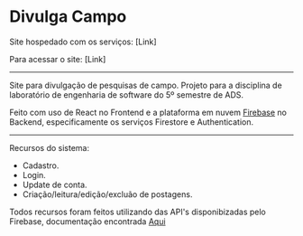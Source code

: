 # Divulga Campo

Site hospedado com os serviços: [Link]

Para acessar o site: [Link]

<hr>

Site para divulgação de pesquisas de campo. Projeto para a disciplina de laboratório de engenharia de software do 5º semestre de ADS.

Feito com uso de React no Frontend e a plataforma em nuvem [Firebase](https://firebase.google.com/?hl=pt-br) no Backend, especificamente os serviços Firestore e Authentication.

<hr>

Recursos do sistema:

- Cadastro.
- Login.
- Update de conta.
- Criação/leitura/edição/excluão de postagens.

Todos recursos foram feitos utilizando das API's disponibizadas pelo Firebase, documentação encontrada [Aqui](https://firebase.google.com/docs/firestore?hl=pt-br)
